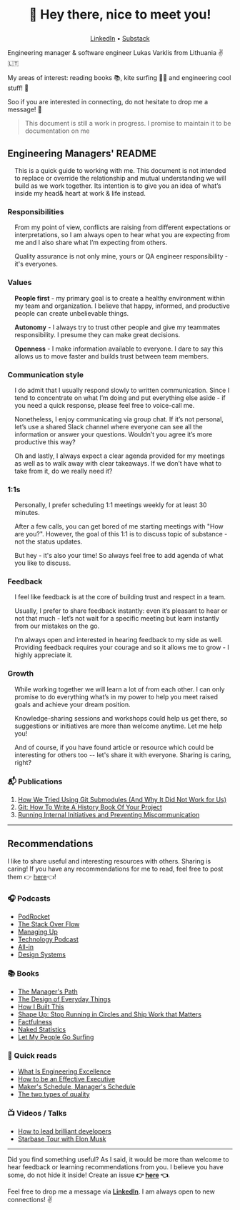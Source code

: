 # <p align="center">👋 Hey there, nice to meet you!</p>

<p align="center">
  <a href="http://linkedin.com/in/lukasvarkalis/" target="_blank">LinkedIn</a> • <a href="https://substack.com/profile/13407834-lukas-varkalis" target="_blank">Substack</a> 
</p>

Engineering manager & software engineer Lukas Varklis from Lithuania ✌️🇱🇹

My areas of interest: reading books 📚, kite surfing 🏄‍♂️ and engineering cool stuff! 🎒

Soo if you are interested in connecting, do not hesitate to drop me a message! 👊

<!-- <div align="center" style="display: flex; gap: 2.5rem; justify-content: center; margin: 2rem 0">
  <a href="#engineering-managers-readme" style="font-size: 1.5rem; font-weight: 500; text-decoration: underline; outline: none">README</a>
  <a href="#recommendations" style="font-size: 1.5rem; font-weight: 500; text-decoration: underline; outline: none">Recommendations</a>
</div> -->

> This document is still a work in progress. I promise to maintain it to be documentation on me

## Engineering Managers' README

<div style="margin: 0 0 1rem 1rem">
  This is a quick guide to working with me. This document is not intended to replace or override the relationship and mutual understanding we will build as we work together. Its intention is to give you an idea  of what’s inside my head& heart at work & life instead.
</div>

### Responsibilities

<div style="margin: 0 0 1rem 1rem">
  From my point of view, conflicts are raising from different expectations or interpretations, so I am always open to hear what you are expecting from me and I also share what I’m expecting from others.

Quality assurance is not only mine, yours or QA engineer responsibility - it's everyones.

</div>

### Values

<div style="margin-left: 1rem">

**People first** - my primary goal is to create a healthy environment within my team and organization. I believe that happy, informed, and productive people can create unbelievable things.

**Autonomy** - I always try to trust other people and give my teammates responsibility. I presume they can make great decisions.

**Openness** - I make information available to everyone. I dare to say this allows us to move faster and builds trust between team members.

</div>

### Communication style

<div style="margin-left: 1rem">
  I do admit that I usually respond slowly to written communication. Since I tend to concentrate on what I’m doing and put everything else aside -  if you need a quick response, please feel free to voice-call me.

Nonetheless, I enjoy communicating via group chat. If it’s not personal, let’s use a shared Slack channel where everyone can see all the information or answer your questions. Wouldn’t you agree it’s more productive this way?

Oh and lastly, I always expect a clear agenda provided for my meetings as well as to walk away with clear takeaways. If we don’t have what to take from it, do we really need it?

</div>

### 1:1s

<div style="margin-left: 1rem">
Personally, I prefer scheduling 1:1 meetings weekly for at least 30 minutes.

After a few calls, you can get bored of me starting meetings with "How are you?". However, the goal of this 1:1 is to discuss topic of substance - not the status updates.

But hey - it's also your time! So always feel free to add agenda of what you like to discuss.

</div>

### Feedback

<div style="margin-left: 1rem">
I feel like feedback is at the core of building trust and respect in a team.

Usually, I prefer to share feedback instantly: even it’s pleasant to hear or not that much - let’s not wait for a specific meeting but learn instantly from our mistakes on the go.

I’m always open and interested in hearing feedback to my side as well. Providing feedback requires your courage and so it allows me to grow - I highly appreciate it.

</div>

### Growth

<div style="margin: 0 0 1rem 1rem">
  While working together we will learn a lot of from each other.  I can only promise to do everything what’s in my power to help you meet raised goals and achieve your dream position.

Knowledge-sharing sessions and workshops could help us get there, so suggestions or initiatives are more than welcome anytime. Let me help you!

And of course, if you have found article or resource which could be interesting for others too -- let's share it with everyone. Sharing is caring, right?

</div>

### 📬 Publications

1. [How We Tried Using Git Submodules (And Why It Did Not Work for Us)](https://kilo.health/engineering-blog/how-we-tried-using-git-submodules-and-why-it-did-not-work-for-us/)
2. [Git: How To Write A History Book Of Your Project](https://kilo.health/engineering-blog/git-how-to-write-a-history-book-of-your-project/)
3. [Running Internal Initiatives and Preventing Miscommunication](https://kilo.health/engineering-blog/running-internal-initiatives-and-preventing-miscommunication/)

---

## Recommendations

I like to share useful and interesting resources with others. Sharing is caring! If you have any recommendations for me to read, feel free to post them 👉 [here](https://github.com/lukasvarkalis/lukasvarkalis/issues/new?assignees=lukasvarkalis&labels=&template=recommendations.md&title=I+have+something+for+you)👈!

### 🎧 Podcasts

- [PodRocket](https://podrocket.logrocket.com)
- [The Stack Over Flow](https://stackoverflow.blog/podcast/)
- [Managing Up](https://podcasts.apple.com/us/podcast/managing-up/id1412411569)
- [Technology Podcast](https://podcasts.apple.com/lt/podcast/thoughtworks-technology-podcast/id881136697)
- [All-in](https://podcasts.apple.com/us/podcast/all-in-with-chamath-jason-sacks-friedberg/id1502871393)
- [Design Systems](https://podcasts.apple.com/lt/podcast/design-systems-podcast/id1491843793)

### 📚 Books

- [The Manager's Path](https://www.goodreads.com/book/show/33369254-the-manager-s-path)
- [The Design of Everyday Things](https://www.goodreads.com/book/show/840.The_Design_of_Everyday_Things)
- [How I Built This](https://www.goodreads.com/book/show/48930275-how-i-built-this)
- [Shape Up: Stop Running in Circles and Ship Work that Matters](https://www.goodreads.com/book/show/50776459-shape-up)
- [Factfulness](https://www.goodreads.com/book/show/34890015-factfulness)
- [Naked Statistics](https://www.goodreads.com/book/show/17986418-naked-statistics)
- [Let My People Go Surfing](https://www.goodreads.com/book/show/22155.Let_My_People_Go_Surfing?ac=1&from_search=true&qid=gokCDMGO41&rank=1)

### 👀 Quick reads

- [What Is Engineering Excellence](https://medium.com/swlh/what-is-engineering-excellence-a8aa5a1e8dc5)
- [How to be an Effective Executive](https://delian.io/lessons-3)
- [Maker's Schedule, Manager's Schedule](http://www.paulgraham.com/makersschedule.html)
- [The two types of quality](https://zenorocha.com/the-two-types-of-quality)

### 📺 Videos / Talks

- [How to lead brilliant developers](https://www.youtube.com/watch?v=I9fRqBmJ2vE)
- [Starbase Tour with Elon Musk](https://www.youtube.com/watch?v=t705r8ICkRw)

---

Did you find something useful? As I said, it would be more than welcome to hear feedback or learning recommendations from you. I believe you have some, do not hide it inside! Create an issue **👉 [here](https://github.com/lukasvarkalis/lukasvarkalis/issues/new?assignees=lukasvarkalis&labels=&template=recommendations.md&title=I+have+something+for+you) 👈**.

Feel free to drop me a message via <a href="http://linkedin.com/in/lukasvarkalis/" target="_blank" style="text-decoration: underline; font-weight: 600">LinkedIn</a>. I am always open to new connections! ✌️
